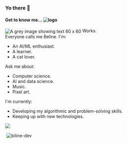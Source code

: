 ### Yo there 👋

<!--
**Biline-dev/Biline-dev** is a ✨ _special_ ✨ repository because its `README.md` (this file) appears on your GitHub profile.
-->

#### Get to know me... ![logo](https://www.pixenli.com/image/0-fXs55-)
<div>
  <img style="vertical-align:middle" src="https://via.placeholder.com/60x60" alt="A grey image showing text 60 x 60">
  <span style="">Works.</span>
</div>

<div>
  <span style="">
  Everyone calls me Beline. I'm:
    
  * An AI/ML enthusiast.
  * A learner.
  * A cat lover.
  
  Ask me about:
  
  * Computer science.
  * AI and data science.
  * Music.
  * Pixel art.
  
  I'm currently:
  
  * Developing my algorithmic and problem-solving skills.
  * Keeping up with new technologies.
  </span>
  <img style="vertical-align:middle"  src="https://www.pixenli.com/image/uuH5dFAo" style="float: right;" />
</div>





<p>&nbsp;<img align="center" src="https://github-readme-stats.vercel.app/api?username=biline-dev&show_icons=true&locale=en" alt="biline-dev" /></p>


